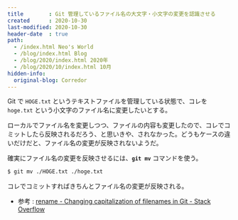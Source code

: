 ```yaml
---
title        : Git 管理しているファイル名の大文字・小文字の変更を認識させる
created      : 2020-10-30
last-modified: 2020-10-30
header-date  : true
path:
  - /index.html Neo's World
  - /blog/index.html Blog
  - /blog/2020/index.html 2020年
  - /blog/2020/10/index.html 10月
hidden-info:
  original-blog: Corredor
---
```


Git で `HOGE.txt` というテキストファイルを管理している状態で、コレを `hoge.txt` という小文字のファイル名に変更したいとする。

ローカルでファイル名を変更しつつ、ファイルの内容も変更したので、コレでコミットしたら反映されるだろう、と思いきや、されなかった。どうもケースの違いだけだと、ファイル名の変更が反映されないようだ。

確実にファイル名の変更を反映させるには、**`git mv`** コマンドを使う。

```bash
$ git mv ./HOGE.txt ./hoge.txt
```

コレでコミットすればきちんとファイル名の変更が反映される。

- 参考 : [rename - Changing capitalization of filenames in Git - Stack Overflow](https://stackoverflow.com/questions/10523849/changing-capitalization-of-filenames-in-git)
